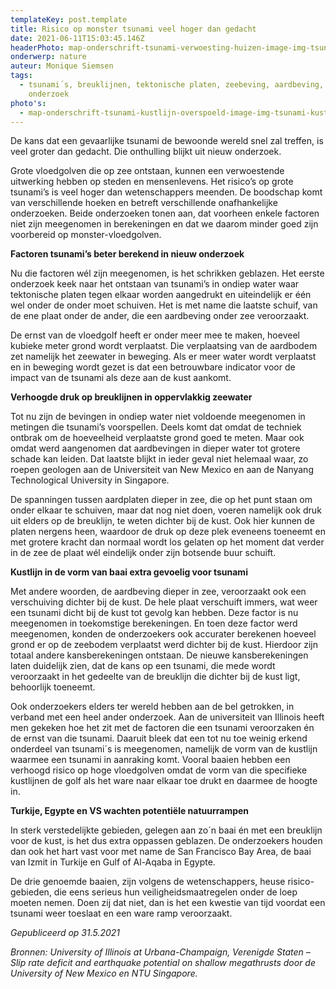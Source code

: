 ```yaml
---
templateKey: post.template
title: Risico op monster tsunami veel hoger dan gedacht
date: 2021-06-11T15:03:45.146Z
headerPhoto: map-onderschrift-tsunami-verwoesting-huizen-image-img-tsunami-verwoesting-huizen-jpg
onderwerp: nature
auteur: Monique Siemsen
tags:
  - tsunami´s, breuklijnen, tektonische platen, zeebeving, aardbeving, risico´s,
    onderzoek
photo's:
  - map-onderschrift-tsunami-kustlijn-overspoeld-image-img-tsunami-kustlijn-overspoeld-jpg-4
---
```

De kans dat een gevaarlijke tsunami de bewoonde wereld snel zal treffen, is veel groter dan gedacht. Die onthulling blijkt uit nieuw onderzoek.

Grote vloedgolven die op zee ontstaan, kunnen een verwoestende uitwerking hebben op steden en mensenlevens. Het risico’s op grote tsunami’s is veel hoger dan wetenschappers meenden. De boodschap komt van verschillende hoeken en betreft verschillende onafhankelijke onderzoeken. Beide onderzoeken tonen aan, dat voorheen enkele factoren niet zijn meegenomen in berekeningen en dat we daarom minder goed zijn voorbereid op monster-vloedgolven. 

**Factoren tsunami’s beter berekend in nieuw onderzoek**

Nu die factoren wél zijn meegenomen, is het schrikken geblazen. Het eerste onderzoek keek naar het ontstaan van tsunami’s in ondiep water waar tektonische platen tegen elkaar worden aangedrukt en uiteindelijk er één wel onder de onder moet schuiven. Het is met name die laatste schuif, van de ene plaat onder de ander, die een aardbeving onder zee veroorzaakt. 

De ernst van de vloedgolf heeft er onder meer mee te maken, hoeveel kubieke meter grond wordt verplaatst. Die verplaatsing van de aardbodem zet namelijk het zeewater in beweging. Als er meer water wordt verplaatst en in beweging wordt gezet is dat een betrouwbare indicator voor de impact van de tsunami als deze aan de kust aankomt. 

**Verhoogde druk op breuklijnen in oppervlakkig zeewater**

Tot nu zijn de bevingen in ondiep water niet voldoende meegenomen in metingen die tsunami’s voorspellen. Deels komt dat omdat de techniek ontbrak om de hoeveelheid verplaatste grond goed te meten. Maar ook omdat werd aangenomen dat aardbevingen in dieper water tot grotere schade kan leiden. Dat laatste blijkt in ieder geval niet helemaal waar, zo roepen geologen aan de Universiteit van New Mexico en aan de Nanyang Technological University in Singapore. 

De spanningen tussen aardplaten dieper in zee, die op het punt staan om onder elkaar te schuiven, maar dat nog niet doen, voeren namelijk ook druk uit elders op de breuklijn, te weten dichter bij de kust. Ook hier kunnen de platen nergens heen, waardoor de druk op deze plek eveneens toeneemt en met grotere kracht dan normaal wordt los gelaten op het moment dat verder in de zee de plaat wél eindelijk onder zijn botsende buur schuift. 

**Kustlijn in de vorm van baai extra gevoelig voor tsunami**

Met andere woorden, de aardbeving dieper in zee, veroorzaakt ook een verschuiving dichter bij de kust. De hele plaat verschuift immers, wat weer een tsunami dicht bij de kust tot gevolg kan hebben. Deze factor is nu meegenomen in toekomstige berekeningen. En toen deze factor werd meegenomen, konden de onderzoekers ook accurater berekenen hoeveel grond er op de zeebodem verplaatst werd dichter bij de kust. Hierdoor zijn totaal andere kansberekeningen ontstaan. De nieuwe kansberekeningen laten duidelijk zien, dat de kans op een tsunami, die mede wordt veroorzaakt in het gedeelte van de breuklijn die dichter bij de kust ligt, behoorlijk toeneemt.

Ook onderzoekers elders ter wereld hebben aan de bel getrokken, in verband met een heel ander onderzoek. Aan de universiteit van Illinois heeft men gekeken hoe het zit met de factoren die een tsunami veroorzaken én de ernst van die tsunami. Daaruit bleek dat een tot nu toe weinig erkend onderdeel van tsunami´s is  meegenomen, namelijk de vorm van de kustlijn waarmee een tsunami in aanraking komt. Vooral baaien hebben een verhoogd risico op hoge vloedgolven omdat de vorm van die specifieke kustlijnen de golf als het ware naar elkaar toe drukt en daarmee de hoogte in. 

**Turkije, Egypte en VS wachten potentiële natuurrampen**

In sterk verstedelijkte gebieden, gelegen aan zo´n baai én met een breuklijn voor de kust, is het dus extra oppassen geblazen. De onderzoekers houden dan ook het hart vast voor met name de San Francisco Bay Area, de baai van Izmit in Turkije en Gulf of Al-Aqaba in Egypte.

De drie genoemde baaien, zijn volgens de wetenschappers, heuse risico-gebieden, die eens serieus hun veiligheidsmaatregelen onder de loep moeten nemen. Doen zij dat niet, dan is het een kwestie van tijd voordat een tsunami weer toeslaat en een ware ramp veroorzaakt.

*Gepubliceerd op 31.5.2021*

*Bronnen: University of Illinois at Urbana-Champaign, Verenigde Staten – Slip rate deficit and earthquake potential on shallow megathrusts door de University of New Mexico en NTU Singapore.*